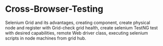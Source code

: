 # Cross-Browser-Testing
Selenium Grid and its  advantages, creating component, create physical node and register with Grid-check grid health, create selenium TestNG test  with desired capabilities, remote Web driver class, executing selenium scripts in node machines from grid hub.
